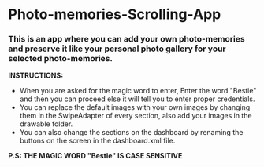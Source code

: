 # Photo-memories-Scrolling-App
### This is an app where you can add your own photo-memories and preserve it like your personal photo gallery for your selected photo-memories.

**INSTRUCTIONS:**
- When you are asked for the magic word to enter, Enter the word "Bestie" and then you can proceed else it will tell you to enter proper credentials.
- You can replace the default images with your own images by changing them in the SwipeAdapter of every section, also add your images in the drawable folder.
- You can also change the sections on the dashboard by renaming the buttons on the screen in the dashboard.xml file.

**P.S: THE MAGIC WORD "Bestie" IS CASE SENSITIVE**
